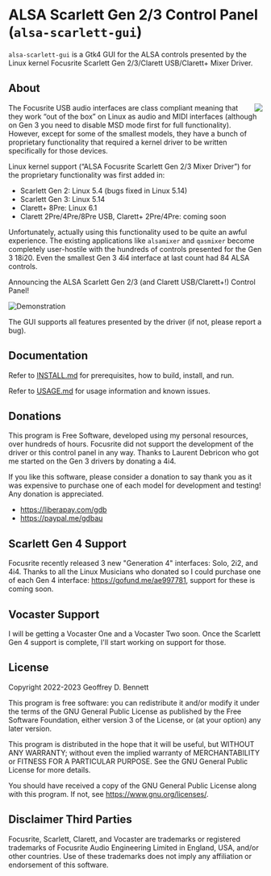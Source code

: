 # ALSA Scarlett Gen 2/3 Control Panel (`alsa-scarlett-gui`)

`alsa-scarlett-gui` is a Gtk4 GUI for the ALSA controls presented by
the Linux kernel Focusrite Scarlett Gen 2/3/Clarett USB/Clarett+ Mixer
Driver.

## About

<img src="src/img/alsa-scarlett-gui-logo.png" align="right">

The Focusrite USB audio interfaces are class compliant meaning that
they work “out of the box” on Linux as audio and MIDI interfaces
(although on Gen 3 you need to disable MSD mode first for full
functionality). However, except for some of the smallest models, they
have a bunch of proprietary functionality that required a kernel
driver to be written specifically for those devices.

Linux kernel support (“ALSA Focusrite Scarlett Gen 2/3 Mixer Driver”)
for the proprietary functionality was first added in:
- Scarlett Gen 2: Linux 5.4 (bugs fixed in Linux 5.14)
- Scarlett Gen 3: Linux 5.14
- Clarett+ 8Pre: Linux 6.1
- Clarett 2Pre/4Pre/8Pre USB, Clarett+ 2Pre/4Pre: coming soon

Unfortunately, actually using this functionality used to be quite an
awful experience. The existing applications like `alsamixer` and
`qasmixer` become completely user-hostile with the hundreds of
controls presented for the Gen 3 18i20. Even the smallest Gen 3 4i4
interface at last count had 84 ALSA controls.

Announcing the ALSA Scarlett Gen 2/3 (and Clarett USB/Clarett+!)
Control Panel!

![Demonstration](img/demo.gif)

The GUI supports all features presented by the driver (if not, please
report a bug).

## Documentation

Refer to [INSTALL.md](INSTALL.md) for prerequisites, how to build,
install, and run.

Refer to [USAGE.md](USAGE.md) for usage information and known issues.

## Donations

This program is Free Software, developed using my personal resources,
over hundreds of hours. Focusrite did not support the development of
the driver or this control panel in any way. Thanks to Laurent
Debricon who got me started on the Gen 3 drivers by donating a 4i4.

If you like this software, please consider a donation to say thank you
as it was expensive to purchase one of each model for development and
testing! Any donation is appreciated.

- https://liberapay.com/gdb
- https://paypal.me/gdbau

## Scarlett Gen 4 Support

Focusrite recently released 3 new "Generation 4" interfaces: Solo,
2i2, and 4i4. Thanks to all the Linux Musicians who donated so I could
purchase one of each Gen 4 interface: https://gofund.me/ae997781,
support for these is coming soon.

## Vocaster Support

I will be getting a Vocaster One and a Vocaster Two soon. Once the
Scarlett Gen 4 support is complete, I'll start working on support for
those.

## License

Copyright 2022-2023 Geoffrey D. Bennett

This program is free software: you can redistribute it and/or modify
it under the terms of the GNU General Public License as published by
the Free Software Foundation, either version 3 of the License, or (at
your option) any later version.

This program is distributed in the hope that it will be useful, but
WITHOUT ANY WARRANTY; without even the implied warranty of
MERCHANTABILITY or FITNESS FOR A PARTICULAR PURPOSE.  See the GNU
General Public License for more details.

You should have received a copy of the GNU General Public License
along with this program.  If not, see <https://www.gnu.org/licenses/>.

## Disclaimer Third Parties

Focusrite, Scarlett, Clarett, and Vocaster are trademarks or
registered trademarks of Focusrite Audio Engineering Limited in
England, USA, and/or other countries. Use of these trademarks does not
imply any affiliation or endorsement of this software.

